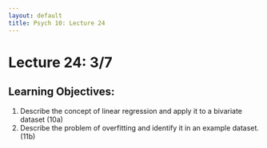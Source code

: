 ```yaml
---
layout: default
title: Psych 10: Lecture 24
---
```

# Lecture 24: 3/7

## Learning Objectives:
1. Describe the concept of linear regression and apply it to a bivariate dataset (10a)
2. Describe the problem of overfitting and identify it in an example dataset. (11b)
